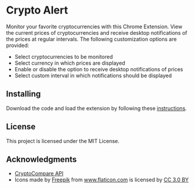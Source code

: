 # Crypto Alert

Monitor your favorite cryptocurrencies with this Chrome Extension. View the current prices of cryptocurrencies and receive desktop notifications of the prices at regular intervals. 
The following customization options are provided:
<ul>
	<li>Select cryptocurrencies to be monitored
	<li>Select currency in which prices are displayed
	<li>Enable or disable the option to receive desktop notifications of prices
	<li>Select custom interval in which notifications should be displayed
</ul>

## Installing

Download the code and load the extension by following these <a href="https://developer.chrome.com/extensions/getstarted#unpacked" title="Load the extension">instructions</a>.

## License

This project is licensed under the MIT License.

## Acknowledgments

* <a href="https://www.cryptocompare.com/api/#introduction" title="CryptoCompare API">CryptoCompare API</a>
* <div>Icons made by <a href="http://www.freepik.com" title="Freepik">Freepik</a> from <a href="https://www.flaticon.com/" title="Flaticon">www.flaticon.com</a> is licensed by <a href="http://creativecommons.org/licenses/by/3.0/" title="Creative Commons BY 3.0" target="_blank">CC 3.0 BY</a></div>
